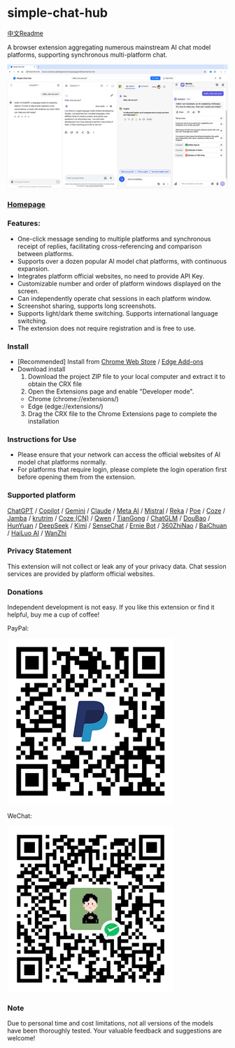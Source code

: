 # simple-chat-hub

[中文Readme](https://github.com/jackyr/simple-chat-hub-extension/blob/main/README_CN.md)

A browser extension aggregating numerous mainstream AI chat model platforms, supporting synchronous multi-platform chat. 

[![Simple Chat Hub](https://raw.githubusercontent.com/jackyr/simple-chat-hub-extension/main/screenshots/screenshot_en.jpg)](https://youtu.be/78zAtefoJbw)

### [Homepage](https://chathub.aipilot.cc/)

### Features:
- One-click message sending to multiple platforms and synchronous receipt of replies, facilitating cross-referencing and comparison between platforms.
- Supports over a dozen popular AI model chat platforms, with continuous expansion.
- Integrates platform official websites, no need to provide API Key.
- Customizable number and order of platform windows displayed on the screen.
- Can independently operate chat sessions in each platform window.
- Screenshot sharing, supports long screenshots.
- Supports light/dark theme switching. Supports international language switching.
- The extension does not require registration and is free to use.

### Install
- [Recommended] Install from [Chrome Web Store](https://chromewebstore.google.com/detail/dpfkgaedamhcmkkgeiajeggihmfjhhlj) / [Edge Add-ons](https://microsoftedge.microsoft.com/addons/detail/simple-chat-hub/plaobjkecadfmaglmhdaolohmckjgnom)
- Download install
  1. Download the project ZIP file to your local computer and extract it to obtain the CRX file
  2. Open the Extensions page and enable "Developer mode".
    - Chrome (chrome://extensions/)
    - Edge (edge://extensions/)
  3. Drag the CRX file to the Chrome Extensions page to complete the installation

### Instructions for Use
- Please ensure that your network can access the official websites of AI model chat platforms normally.
- For platforms that require login, please complete the login operation first before opening them from the extension.

### Supported platform
[ChatGPT](https://chatgpt.com/) / [Copilot](https://copilot.microsoft.com/) / [Gemini](https://gemini.google.com/) / [Claude](https://claude.ai/) / [Meta AI](https://www.meta.ai/) / [Mistral](https://chat.mistral.ai/chat) / [Reka](https://chat.reka.ai/chat) / [Poe](https://poe.com/) / [Coze](https://www.coze.com/) / [Jamba](https://studio.ai21.com/home/chat/single-chat) / [krutrim](https://chat.olakrutrim.com/) / [Coze (CN)](https://www.coze.cn/) / [Qwen](https://tongyi.aliyun.com/qianwen/) / [TianGong](https://www.tiangong.cn/chat/universal/016) / [ChatGLM](https://chatglm.cn/) / [DouBao](https://www.doubao.com/) / [HunYuan](https://hunyuan.tencent.com/bot/) / [DeepSeek](https://chat.deepseek.com/) / [Kimi](https://kimi.moonshot.cn/) / [SenseChat](https://chat.sensetime.com/wb/chat/) / [Ernie Bot](https://yiyan.baidu.com/) / [360ZhiNao](https://chat.360.com/) / [BaiChuan](https://ying.baichuan-ai.com/chat) / [HaiLuo AI](https://hailuoai.com/) / [WanZhi](https://www.wanzhi.com/)

### Privacy Statement
This extension will not collect or leak any of your privacy data. Chat session services are provided by platform official websites.

### Donations
Independent development is not easy. If you like this extension or find it helpful, buy me a cup of coffee!

PayPal:

![PayPal](https://raw.githubusercontent.com/jackyr/simple-chat-hub-extension/main/qrcodes/paypal.png)

WeChat:

![WeChat](https://raw.githubusercontent.com/jackyr/simple-chat-hub-extension/main/qrcodes/wechat.png)

### Note
Due to personal time and cost limitations, not all versions of the models have been thoroughly tested. Your valuable feedback and suggestions are welcome!